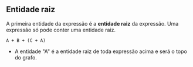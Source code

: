 ## Entidade raiz <header-set anchor-name="entity-root" />

A primeira entidade da expressão é a **entidade raiz** da expressão. Uma expressão só pode conter uma entidade raiz.

```
A + B + (C + A)
```

* A entidade "A" é a entidade raiz de toda expressão acima e será o topo do grafo.